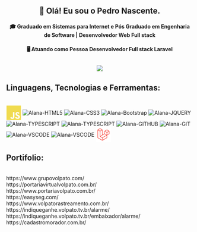 <div align="center">

## 👋 Olá! Eu sou o Pedro Nascente.

#### 🎓 Graduado em Sistemas para Internet e Pós Graduado em Engenharia de Software | Desenvolvedor Web Full stack
#### 🖥️ Atuando como Pessoa Desenvolvedor Full stack Laravel

</div>

##
    
<div align="center"> 
    <a href = "mailto:nascented3@gmail.com"  target="_blank"><img src="https://img.shields.io/badge/-Gmail-%23333?style=for-the-badge&logo=gmail&logoColor=white"></a>
 </div>
 
 ##
    
   ## Linguagens, Tecnologias e Ferramentas:
 
 <div style="display: inline_block " ><br>
    <img align="center" alt="Alana-Js" height="40" width="40" src="https://raw.githubusercontent.com/devicons/devicon/master/icons/javascript/javascript-plain.svg">
    <img  align="center" alt="Alana-HTML5" height="40" width="40" src="https://cdn.jsdelivr.net/gh/devicons/devicon/icons/html5/html5-plain-wordmark.svg" />
    <img  align="center" alt="Alana-CSS3" height="40" width="40" src="https://cdn.jsdelivr.net/gh/devicons/devicon/icons/css3/css3-plain-wordmark.svg" />
    <img  align="center" alt="Alana-Bootstrap" height="40" width="40" src="https://cdn.jsdelivr.net/gh/devicons/devicon/icons/bootstrap/bootstrap-plain-wordmark.svg" />
    <img  align="center" alt="Alana-JQUERY" height="40" width="40" src="https://cdn.jsdelivr.net/gh/devicons/devicon/icons/jquery/jquery-plain-wordmark.svg" />
    <img  align="center" alt="Alana-TYPESCRIPT" height="40" width="40"  src="https://cdn.jsdelivr.net/gh/devicons/devicon/icons/typescript/typescript-original.svg" />
    <img  align="center" alt="Alana-TYPESCRIPT" height="40" width="40"  align="center" alt="Alana-MYSQL" height="30" width="40" src="https://cdn.jsdelivr.net/gh/devicons/devicon/icons/mysql/mysql-original.svg" />
    <img align="center" alt="Alana-GITHUB" height="40" width="40"  src="https://cdn.icon-icons.com/icons2/1488/PNG/128/5347-github_102542.png" />
    <img  align="center" alt="Alana-GIT" height="40" width="40" src="https://cdn.jsdelivr.net/gh/devicons/devicon/icons/git/git-original.svg" />
    <img  align="center" alt="Alana-VSCODE" height="40" width="40" src="https://cdn.jsdelivr.net/gh/devicons/devicon/icons/vscode/vscode-original-wordmark.svg" />
    <img align="center" alt="Alana-VSCODE" height="40" width="40" src="https://cdn.jsdelivr.net/gh/devicons/devicon/icons/php/php-original.svg" />
    <img align="center" alt="Alana-VSCODE" height="40" width="40" src="https://raw.githubusercontent.com/github/explore/56a826d05cf762b2b50ecbe7d492a839b04f3fbf/topics/laravel/laravel.png" />
    
</div>

 ##

## Portifolio:

<div style="display: inline_block " ><br>
     https://www.grupovolpato.com/ <br>
     https://portariavirtualvolpato.com.br/ <br>
     https://www.portariavolpato.com.br/ <br>
     https://easyseg.com/ <br>
     https://www.volpatorastreamento.com.br/ <br>
     https://indiqueganhe.volpato.tv.br/alarme/ <br>
     https://indiqueganhe.volpato.tv.br/embaixador/alarme/ <br>
     https://cadastromorador.com.br/ <br>
 </div>
</div>





